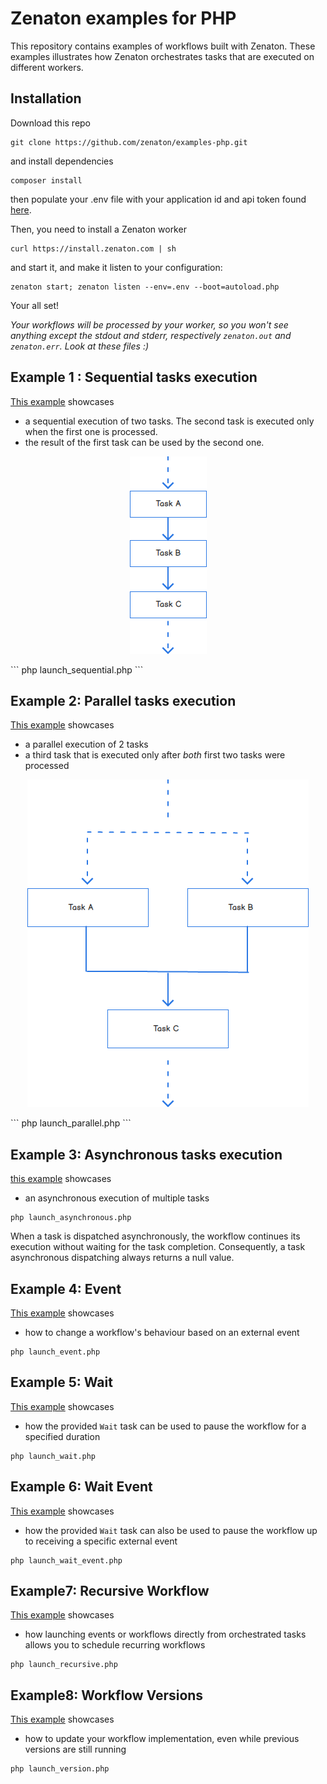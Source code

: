# Zenaton examples for PHP
This repository contains examples of workflows built with Zenaton. These examples illustrates how Zenaton orchestrates tasks that are executed on different workers.

## Installation
Download this repo
```
git clone https://github.com/zenaton/examples-php.git
```
and install dependencies
```
composer install
```
then populate your .env file with your application id and api token found [here](https://zenaton.com/app/api).

Then, you need to install a Zenaton worker
```
curl https://install.zenaton.com | sh
```
and start it, and make it listen to your configuration:
```
zenaton start; zenaton listen --env=.env --boot=autoload.php
```
Your all set!


*Your workflows will be processed by your worker, so you won't see anything except the stdout and stderr, respectively `zenaton.out` and `zenaton.err`. Look at these files :)*

## Example 1 : Sequential tasks execution
[This example](https://github.com/zenaton/examples-php/tree/master/Sequential) showcases
- a sequential execution of two tasks. The second task is executed only when the first one is processed.
- the result of the first task can be used by the second one.

<!-- ![Sequential workflow diagram](support/sequential_workflow.png "Sequential Workflow Diagram") -->
<p align="center">
    <img src="support/sequential_workflow.png" alt="Sequential Workflow Diagram" />
</p>
```
php launch_sequential.php
```

## Example 2: Parallel tasks execution
[This example](https://github.com/zenaton/examples-php/tree/master/Parallel) showcases
- a parallel execution of 2 tasks
- a third task that is executed only after *both* first two tasks were processed
<p align="center">
    <img src="support/parallel_workflow.png" alt="Sequential Workflow Diagram" />
</p>
```
php launch_parallel.php
```

## Example 3: Asynchronous tasks execution
[this example](https://github.com/zenaton/examples-php/tree/master/Asynchronous) showcases
- an asynchronous execution of multiple tasks

```
php launch_asynchronous.php
```
When a task is dispatched asynchronously, the workflow continues its execution without waiting for the task completion. Consequently, a task asynchronous dispatching always returns a null value.

## Example 4: Event
[This example](https://github.com/zenaton/examples-php/tree/master/Event) showcases
- how to change a workflow's behaviour based on an external event

```
php launch_event.php
```

## Example 5: Wait
[This example](https://github.com/zenaton/examples-php/tree/master/Wait) showcases
- how the provided `Wait` task can be used to pause the workflow for a specified duration

```
php launch_wait.php
```

## Example 6: Wait Event
[This example](https://github.com/zenaton/examples-php/tree/master/WaitEvent) showcases
- how the provided `Wait` task can also be used to pause the workflow up to receiving a specific external event

```
php launch_wait_event.php
```

## Example7: Recursive Workflow
[This example](https://github.com/zenaton/examples-php/tree/master/Recursive) showcases
- how launching events or workflows directly from orchestrated tasks allows you to schedule recurring workflows

```
php launch_recursive.php
```

## Example8: Workflow Versions
[This example](https://github.com/zenaton/examples-php/tree/master/Version) showcases
- how to update your workflow implementation, even while previous versions are still running

```
php launch_version.php
```
